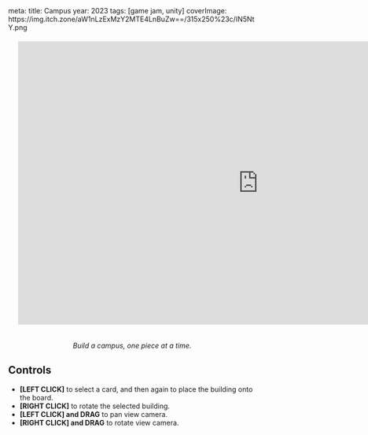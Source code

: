 <route lang="yaml">
meta:
  title: Campus
  year: 2023
  tags: [game jam, unity]
  coverImage: https://img.itch.zone/aW1nLzExMzY2MTE4LnBuZw==/315x250%23c/IN5NtY.png
</route>

<iframe 
  frameborder="0" 
  src="https://itch.io/embed-upload/7379352"
  width="976" 
  height="576"
  style="
    justify-self: center;
    margin: 20px;
  "
>
  <a href="https://lucas-riedlshah.itch.io/campus">Play Campus on itch.io</a>
</iframe>

_<center>Build a campus, one piece at a time.</center>_

## Controls

- **[LEFT CLICK]** to select a card, and then again to place the building onto the board.  
- **[RIGHT CLICK]** to rotate the selected building.  
- **[LEFT CLICK] and DRAG** to pan view camera.  
- **[RIGHT CLICK] and DRAG** to rotate view camera.  